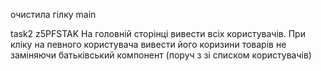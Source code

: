 очистила гілку main 

task2 z5PFSTAK
На головній сторінці вивести всіх користувачів. При кліку на певного користувача вивести його коризини товарів не 
заміняючи батьківський компонент (поруч з зі списком користувачів)
